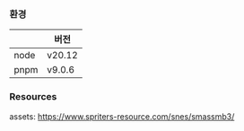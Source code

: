### 환경

|      | 버전     |
|------|--------|
| node | v20.12 |
| pnpm | v9.0.6 |


### Resources

assets: https://www.spriters-resource.com/snes/smassmb3/

